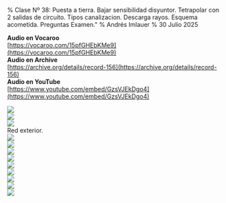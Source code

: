 % Clase Nº 38: Puesta a tierra. Bajar sensibilidad disyuntor. Tetrapolar con 2 salidas de circuito. Tipos canalizacion. Descarga rayos. Esquema acometida. Preguntas Examen."
% Andrés Imlauer
% 30 Julio 2025

**Audio en Vocaroo**   
[https://vocaroo.com/15pfGHEbKMe9](https://vocaroo.com/15pfGHEbKMe9)   
**Audio en Archive**   
[https://archive.org/details/record-156](https://archive.org/details/record-156)   
**Audio en YouTube**   
[https://www.youtube.com/embed/GzsVJEkDgo4](https://www.youtube.com/embed/GzsVJEkDgo4)   
   
![](https://blogger.googleusercontent.com/img/b/R29vZ2xl/AVvXsEgwD9LkOquMJUJUiW8P6CkfK7FuxizxoAG0iNEYJpAqJChC_ZyaOBNK34ZOWgxf-deYdzB8Od0xmiu5jgK8L9pI86F-Xy3DXoRFDJv5WyizeWp_b24x6WSn9DeyizRToDgeiHm6mAc-VwmpgSQY8igeKd53XWtonpX6zwE8DfdR_N3N_OZGr6Ju1mBSmXs/s4160/IMG_20250611_183019653.jpg)   
![](https://blogger.googleusercontent.com/img/b/R29vZ2xl/AVvXsEhCCGLEybFmFEpxrvniGZ-039a75o9dk2IG83pPowgBG5hmf4nhRC3ch9Pkc2Xgh3zR_iFETc5p0V2L0lK14ssv3gMaFE9XV9mAuABvt8vZmVe32uE0JH6hT9IX6rao7mtBj_ntMRxd7lTo5390aGO0jZKe_LDcDbPCTiOUqDqtMKpEnTjq8-0tQ8zoSUI/s4160/IMG_20250611_183022961.jpg)   
![](https://blogger.googleusercontent.com/img/b/R29vZ2xl/AVvXsEgiaaLPkcmFq-dgub6ndt2kHOThUZuTKsQQCgJ0mbcCuyypFLr7v_7nFcScZEE39K__A1zVB8v0wB5e06xH_ZLpq1psg0_ydpNUK1c3_o1brtYO8pD9SL7AypWT7nyMCEaGOyVekD2IVkvbulCAkvFHPahZCaLxB47TIuYHnbFYsoqv_oiFJDf6GAQwY3s/s4160/IMG_20250612_012832341.jpg)   
Red exterior.   
![](https://blogger.googleusercontent.com/img/b/R29vZ2xl/AVvXsEgceoFvlQJvsHrF0RO9AMUEttl3GGucIt0aCpsmROk-L-T572Mopn0MEvWDm1mXPRpZbq8YsaEmJCSUGkX5-INVITyS2nRCH8CHCgt3qovjgOlV__qz0765aEbgGCFTcNL6uKxYopsqqMrQUO0nhxoKVRN9Cuka09O6ZLQfTMrkJrmMSZ7kDDAdX3usA-4/s4160/IMG_20250612_012840618.jpg)   
![](https://blogger.googleusercontent.com/img/b/R29vZ2xl/AVvXsEgDzzb-320YkAQSrCpL2tU4M1de4qjqm7t5U6MsIKtAFpKVhqLOJkj3xVN-XHXEc2UAK7lbgP2c5snPORq7A1oJ4oBCNpIhyndN7i1hj_WTteqhz9G-vQ-7ZoUug9ZW_B2p6eX0X8DXUza8PWUR6vdalyTAfB22tS9aGdd4ILd4vjBcCicSLq7sB5C60oQ/s4160/IMG_20250612_012851158.jpg)   
![](https://blogger.googleusercontent.com/img/b/R29vZ2xl/AVvXsEjG-oPb1GZve23UMkwnQvGtX9JoBp0-e-ZYrzWLiKj68j7ZJkr5H7unrc1uaxC3jrfGID71LUvL1AVxq6tYtMFK2ecUjTv06Vy0xd_ezqP20Dac2nss2X8i9UwZejyR3nABpSFR43PqvuuDZVrTZEY-WS38dxYtnWV_qGW0M0kzao_enw_ZoscjAUq_ZK8/s4160/IMG_20250611_190100368.jpg)   
![](https://blogger.googleusercontent.com/img/b/R29vZ2xl/AVvXsEjU0-JD5mpQRwU2Xp41Mq0oHS6sqLTCDH_IFlhCQ1u5yeZRTECxkEkdphrgYywFM3J2UwMAJqXeIYXDGjKjhNTiBPcxW2lKyIKhpoyADZLHqI4Ur4GdNlQPOVZdlTinE0LWEg_muxqzNwUT4oOlaXjelExpoRohr-u5DXDDs-qey9_AD6vdGN-jA2hukTc/s4160/IMG_20250611_190127396.jpg)   
![](https://blogger.googleusercontent.com/img/b/R29vZ2xl/AVvXsEipObIQO_FxmU_fQOMe0YQGwjZaXRyrOs2xAh6BPUn5hJUMLC78tHpsL-MQ8m6H1d3YYl02SY4dTsDEHqgb61UuSU6ytilQQuNFprg_7c8DUOimaVLNSdMCaxSwnSoKJxb8AJaRgYTE6geft4DpRtGDE2UZQyZjKEzVBSTUExfhU_rI6tx3UXW_UwY3YiY/s4160/IMG_20250611_191511575.jpg)   
![](https://blogger.googleusercontent.com/img/b/R29vZ2xl/AVvXsEgo0-YNAkBrpWIFk8b08fBAAMSKdgGHLlAQOKPPDvxPvCI-fxUNKuz32YRHhNtkpKW8idGAMM905l9P7LSACc6YLTTBEi8nkG00jaU_k816yT5zqEJiyBn7nGLMAEdglWoYVqSX4esj_2JtGq27eGSJNzj2dkbg-t2y7CLs5rD4RV0fVf40YdUuaeTcZPo/s4160/IMG_20250611_191520106.jpg)   
![](https://blogger.googleusercontent.com/img/b/R29vZ2xl/AVvXsEh09lN6c1sDwmhD2j5NZ3jCnkXz1wElSHGQ2coa6w4QAispa-FOkx61H-HnBHL143nSp9rX5oGR0oHZ0yIGtWcOoc0LcblEBgaF7nmmIaUZJhv5fFFYPfw9JbL_xe4IsMgkfM8EkhIpy6q-qgqxEDhlRTxeykJa4ZCHNwQzBtukfhgfYFZmih5vDxQTGOI/s4160/IMG_20250611_202534585.jpg)   
![](https://blogger.googleusercontent.com/img/b/R29vZ2xl/AVvXsEjU3b44UDyboY1fm1GypoLGfzh5lfnJeNyejHskICKr4ExT2siVNT6vkmDZqh9BMKk8fFfKOuZ1k61NQ9ZOKTKzA0_6vh-qoeNdLFuVRMdsLgaec25hNof-EIpwzTBSlL3XfZ0cLZpGu8fiwdzdS_brWSE_cNwfpDs1gpPiWL4Q9PjsfN3PvfKzMep-yIA/s4160/IMG_20250611_202545439_BURST000_COVER_TOP.jpg)   
![](https://blogger.googleusercontent.com/img/b/R29vZ2xl/AVvXsEic6ELOWn3V0M5sd16KUtz_Mcyz5p7_0U0yBIogh83M-GBVTwaWblVabgFG4coohhrjFBbkej38bW8mRsK6_0tqPPuNlmSSSjSpbXG-k_2uG3IlRjaN83HBz54YzkHXOgjsxRdXx9qJJ8UJww8uJPfG4n8cmzkl7Eq2rWrpe6_-wHb-WZt3kuuyMxGYSlU/s4160/IMG_20250611_202545439_BURST001.jpg)   
   
